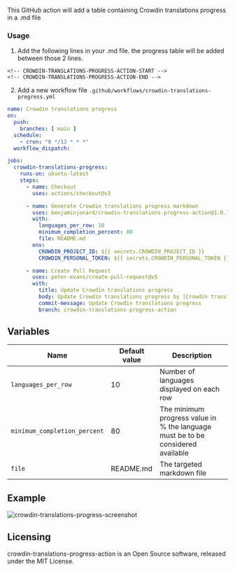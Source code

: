 This GitHub action will add a table containing Crowdin translations progress in a .md file

### Usage

1. Add the following lines in your .md file. the progress table will be added between those 2 lines.
```
<!-- CROWDIN-TRANSLATIONS-PROGRESS-ACTION-START -->
<!-- CROWDIN-TRANSLATIONS-PROGRESS-ACTION-END -->
```

2. Add a new workflow file `.github/workflows/crowdin-translations-progress.yml`

```yaml
name: Crowdin translations progress
on:
  push:
    branches: [ main ]
  schedule:
    - cron: "0 */12 * * *"
  workflow_dispatch:

jobs:
  crowdin-translations-progress:
    runs-on: ubuntu-latest
    steps:
      - name: Checkout
        uses: actions/checkout@v3

      - name: Generate Crowdin translations progress markdown
        uses: benjaminjonard/crowdin-translations-progress-action@1.0.7
        with:
          languages_per_row: 10
          minimum_completion_percent: 80
          file: README.md
        env:
          CROWDIN_PROJECT_ID: ${{ secrets.CROWDIN_PROJECT_ID }}
          CROWDIN_PERSONAL_TOKEN: ${{ secrets.CROWDIN_PERSONAL_TOKEN }}

      - name: Create Pull Request
        uses: peter-evans/create-pull-request@v5
        with:
          title: Update Crowdin translations progress
          body: Update Crowdin translations progress by [Crowdin translations progress](https://github.com/benjaminjonard/crowdin-translations-progress-action) GitHub action
          commit-message: Update Crowdin translations progress
          branch: crowdin-translations-progress-action
```

## Variables

| Name                         | Default value | Description                                                                     |
|------------------------------|---------------|---------------------------------------------------------------------------------|
| `languages_per_row`          | 10            | Number of languages displayed on each row                                       |
| `minimum_completion_percent` | 80            | The minimum progress value in % the language must be to be considered available |
| `file`                       | README.md     | The targeted markdown file                                                      |

## Example

![crowdin-translations-progress-screenshot](https://user-images.githubusercontent.com/20560781/232151800-2981a8d6-86ef-4cbc-874b-c604ff3cf8e6.png)


## Licensing
crowdin-translations-progress-action is an Open Source software, released under the MIT License. 

